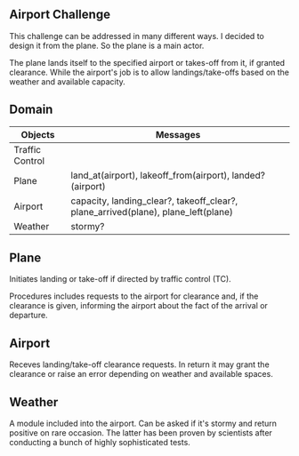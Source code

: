 ## Airport Challenge


This challenge can be addressed in many different ways. I decided to design it from the plane. So the plane is a main actor. 

The plane lands itself to the specified airport or takes-off from it, if granted clearance. While the airport's job is to allow landings/take-offs based on the weather and available capacity.

Domain
---------

Objects | Messages
-- | --
Traffic Control  |
Plane  | land_at(airport), lakeoff_from(airport), landed?(airport)
Airport | capacity, landing_clear?, takeoff_clear?, plane_arrived(plane), plane_left(plane)
Weather | stormy?

Plane
---------
Initiates landing or take-off if directed by traffic control (TC).

Procedures includes requests to the airport for clearance and, if the clearance is given, informing the airport about the fact of the arrival or departure.

Airport
---------
Receves landing/take-off clearance requests. In return it may grant the clearance or raise an error depending on weather and available spaces.

Weather
---------
A module included into the airport. Can be asked if it's stormy and return positive on rare occasion. The latter has been proven by scientists after conducting a bunch of highly sophisticated tests.
